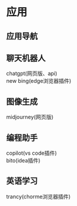 # 应用

## 应用导航



## 聊天机器人

chatgpt(网页版、api)  
new bing(edge浏览器插件)

## 图像生成

midjourney(网页版)  

## 编程助手

copilot(vs code插件)  
bito(idea插件)  



## 英语学习

trancy(chorme浏览器插件)

